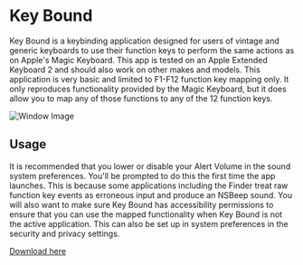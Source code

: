 # Key Bound

Key Bound is a keybinding application designed for users of vintage and generic keyboards to use their function keys to perform the same actions as on Apple's Magic Keyboard.
This app is tested on an Apple Extended Keyboard 2 and should also work on other makes and models.
This application is very basic and limited to F1-F12 function key mapping only. It only reproduces functionality provided by the Magic Keyboard, but it does allow you to map any of those functions to any of the 12 function keys.

![Window Image](https://justinoak.es/images/KeyBound.png)

## Usage
It is recommended that you lower or disable your Alert Volume in the sound system preferences. 
You'll be prompted to do this the first time the app launches.
This is because some applications including the Finder treat raw function key events as erroneous input and produce an NSBeep sound.
You will also want to make sure Key Bound has accessibility permissions to ensure that you can use the mapped functionality when Key Bound is not the active application.
This can also be set up in system preferences in the security and privacy settings.

[Download here](https://github.com/joakes90/Key-Bound/releases/tag/v1.0)
